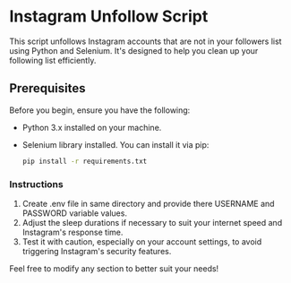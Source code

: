 # Instagram Unfollow Script

This script unfollows Instagram accounts that are not in your followers list using Python and Selenium. It's designed to help you clean up your following list efficiently.

## Prerequisites

Before you begin, ensure you have the following:

- Python 3.x installed on your machine.
- Selenium library installed. You can install it via pip:

  ```bash
  pip install -r requirements.txt

### Instructions
1. Create .env file in same directory and provide there USERNAME and PASSWORD variable values.
2. Adjust the sleep durations if necessary to suit your internet speed and Instagram's response time.
3. Test it with caution, especially on your account settings, to avoid triggering Instagram's security features.

Feel free to modify any section to better suit your needs!
